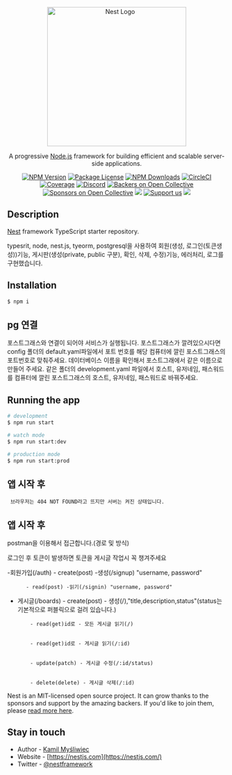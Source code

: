 <p align="center">
  <a href="http://nestjs.com/" target="blank"><img src="https://nestjs.com/img/logo_text.svg" width="320" alt="Nest Logo" /></a>
</p>

[circleci-image]: https://img.shields.io/circleci/build/github/nestjs/nest/master?token=abc123def456
[circleci-url]: https://circleci.com/gh/nestjs/nest

  <p align="center">A progressive <a href="http://nodejs.org" target="_blank">Node.js</a> framework for building efficient and scalable server-side applications.</p>
    <p align="center">
<a href="https://www.npmjs.com/~nestjscore" target="_blank"><img src="https://img.shields.io/npm/v/@nestjs/core.svg" alt="NPM Version" /></a>
<a href="https://www.npmjs.com/~nestjscore" target="_blank"><img src="https://img.shields.io/npm/l/@nestjs/core.svg" alt="Package License" /></a>
<a href="https://www.npmjs.com/~nestjscore" target="_blank"><img src="https://img.shields.io/npm/dm/@nestjs/common.svg" alt="NPM Downloads" /></a>
<a href="https://circleci.com/gh/nestjs/nest" target="_blank"><img src="https://img.shields.io/circleci/build/github/nestjs/nest/master" alt="CircleCI" /></a>
<a href="https://coveralls.io/github/nestjs/nest?branch=master" target="_blank"><img src="https://coveralls.io/repos/github/nestjs/nest/badge.svg?branch=master#9" alt="Coverage" /></a>
<a href="https://discord.gg/G7Qnnhy" target="_blank"><img src="https://img.shields.io/badge/discord-online-brightgreen.svg" alt="Discord"/></a>
<a href="https://opencollective.com/nest#backer" target="_blank"><img src="https://opencollective.com/nest/backers/badge.svg" alt="Backers on Open Collective" /></a>
<a href="https://opencollective.com/nest#sponsor" target="_blank"><img src="https://opencollective.com/nest/sponsors/badge.svg" alt="Sponsors on Open Collective" /></a>
  <a href="https://paypal.me/kamilmysliwiec" target="_blank"><img src="https://img.shields.io/badge/Donate-PayPal-ff3f59.svg"/></a>
    <a href="https://opencollective.com/nest#sponsor"  target="_blank"><img src="https://img.shields.io/badge/Support%20us-Open%20Collective-41B883.svg" alt="Support us"></a>
  <a href="https://twitter.com/nestframework" target="_blank"><img src="https://img.shields.io/twitter/follow/nestframework.svg?style=social&label=Follow"></a>
</p>
  <!--[![Backers on Open Collective](https://opencollective.com/nest/backers/badge.svg)](https://opencollective.com/nest#backer)
  [![Sponsors on Open Collective](https://opencollective.com/nest/sponsors/badge.svg)](https://opencollective.com/nest#sponsor)-->

## Description

[Nest](https://github.com/nestjs/nest) framework TypeScript starter repository.



typesrit, node, nest.js, tyeorm, postgresql을 사용하여 회원(생성, 로그인(토큰생성))기능, 게시판(생성(private, public 구분), 확인, 삭제, 수정)기능, 에러처리, 로그를 구현했습니다.

## Installation

```bash
$ npm i
```
## pg 연결
포스트그래스와 연결이 되어야 서비스가 실행됩니다.
포스트그래스가 깔려있으시다면 
config 폴더의 default.yaml파일에서 포트 번호를 해당 컴퓨터에 깔린 포스트그래스의 포트번호로 맞춰주세요. 
데이터베이스 이름을 확인해서 포스트그래에서 같은 이름으로 만들어 주세요.
같은 폴더의 development.yaml 파일에서 호스트, 유저네임, 패스워드를 컴퓨터에 깔린 포스트그래스의 호스트, 유저네임, 패스워드로 바꿔주세요.



## Running the app

```bash
# development
$ npm run start

# watch mode
$ npm run start:dev

# production mode
$ npm run start:prod
```

## 앱 시작 후
```브라우저에서 localhost:4000으로 들어갈것
 브라우저는 404 NOT FOUND라고 뜨지만 서버는 켜진 상태입니다.

```
## 앱 시작 후
postman을 이용해서 접근합니다.(경로 및 방식) 

로그인 후 토큰이 발생하면 토큰을 게시글 작업시 꼭 챙겨주세요


-회원가입(/auth) - create(post) -생성(/signup) "username, password"

          - read(post) -읽기(/signin) "username, password"


- 게시글(/boards)  - create(post) - 생성(/),"title,description,status"(status는 기본적으로 퍼블릭으로 걸려 있습니다.)

          - read(get)id로 - 모든 게시글 읽기(/)


          - read(get)id로 - 게시글 읽기(/:id)


          - update(patch) - 게시글 수정(/:id/status)


          - delete(delete) - 게시글 삭제(/:id)


Nest is an MIT-licensed open source project. It can grow thanks to the sponsors and support by the amazing backers. If you'd like to join them, please [read more here](https://docs.nestjs.com/support).

## Stay in touch

- Author - [Kamil Myśliwiec](https://kamilmysliwiec.com)
- Website - [https://nestjs.com](https://nestjs.com/)
- Twitter - [@nestframework](https://twitter.com/nestframework)




